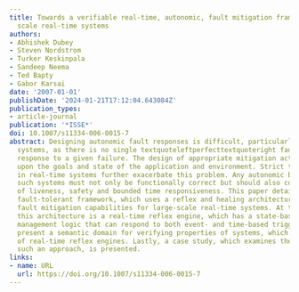 ```yaml
---
title: Towards a verifiable real-time, autonomic, fault mitigation framework for large
  scale real-time systems
authors:
- Abhishek Dubey
- Steven Nordstrom
- Turker Keskinpala
- Sandeep Neema
- Ted Bapty
- Gabor Karsai
date: '2007-01-01'
publishDate: '2024-01-21T17:12:04.643084Z'
publication_types:
- article-journal
publication: '*ISSE*'
doi: 10.1007/s11334-006-0015-7
abstract: Designing autonomic fault responses is difficult, particularly in large-scale
  systems, as there is no single textquoteleftperfecttextquoteright fault mitigation
  response to a given failure. The design of appropriate mitigation actions depend
  upon the goals and state of the application and environment. Strict time deadlines
  in real-time systems further exacerbate this problem. Any autonomic behavior in
  such systems must not only be functionally correct but should also conform to properties
  of liveness, safety and bounded time responsiveness. This paper details a real-time
  fault-tolerant framework, which uses a reflex and healing architecture to provide
  fault mitigation capabilities for large-scale real-time systems. At the heart of
  this architecture is a real-time reflex engine, which has a state-based failure
  management logic that can respond to both event- and time-based triggers. We also
  present a semantic domain for verifying properties of systems, which use this framework
  of real-time reflex engines. Lastly, a case study, which examines the details of
  such an approach, is presented.
links:
- name: URL
  url: https://doi.org/10.1007/s11334-006-0015-7
---
```

